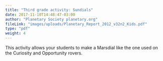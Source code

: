 ```yaml
---
title: "Third grade activity: Sundials"
date: 2017-11-10T14:48:47-03:00
author: "Planetary Society planetary.org"
fileLink: "images/uploads/Planetary_Report_2012_v32n2_Kids.pdf"
type: "pdf"
weight: 4
---
```


This activity allows your students to make a Marsdial like the one used on the Curiosity and Opportunity rovers.

